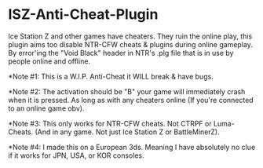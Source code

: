 # ISZ-Anti-Cheat-Plugin
Ice Station Z and other games have cheaters. They ruin the online play, this plugin aims too disable NTR-CFW cheats & plugins during online gameplay. By error'ing the "Void Black" header in NTR's .plg file that is in use by people online and offline.


*Note #1: This is a W.I.P. Anti-Cheat it WILL break & have bugs.

*Note #2: The activation should be "B" your game will immediately crash when it is pressed. As long as with any cheaters online (If you're connected to an online game obv).

*Note #3: This only works for NTR-CFW cheats. Not CTRPF or Luma-Cheats. (And in any game. Not just Ice Station Z or BattleMinerZ).

*Note #4: I made this on a European 3ds. Meaning I have absolutely no clue if it works for JPN, USA, or KOR consoles.
